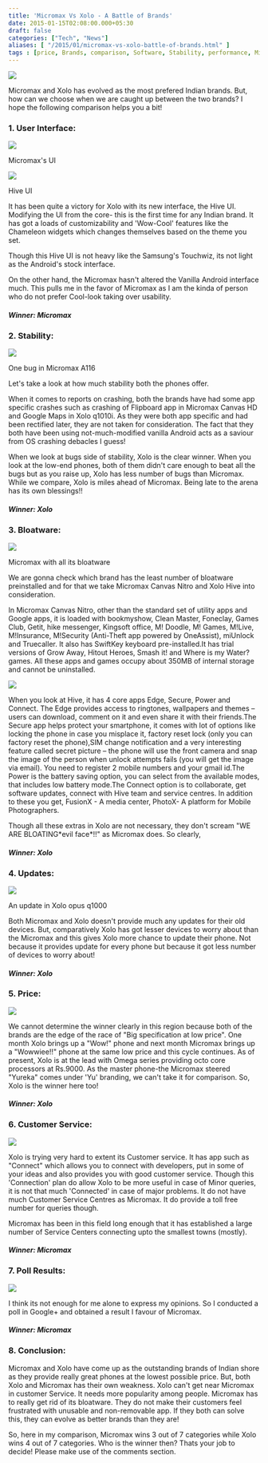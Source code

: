 ```yaml
---
title: 'Micromax Vs Xolo - A Battle of Brands'
date: 2015-01-15T02:08:00.000+05:30
draft: false
categories: ["Tech", "News"]
aliases: [ "/2015/01/micromax-vs-xolo-battle-of-brands.html" ]
tags : [price, Brands, comparison, Software, Stability, performance, Micromax, customer service, Xolo, Gadgets, update, launcher, design, bloatware, poll, smartphone, user interface]
---
```


[![](https://4.bp.blogspot.com/-rK93iQAZZ6g/VLbV1BE11mI/AAAAAAAACoY/5efKhZtrhiA/s1600/Micromax%2Bvs%2BXolo.jpg)](https://4.bp.blogspot.com/-rK93iQAZZ6g/VLbV1BE11mI/AAAAAAAACoY/5efKhZtrhiA/s1600/Micromax%2Bvs%2BXolo.jpg)

  
Micromax and Xolo has evolved as the most prefered Indian brands. But, how can we choose when we are caught up between the two brands? I hope the following comparison helps you a bit!  

### 1\. User Interface:

[![](https://4.bp.blogspot.com/-RUVgu4TTEp8/VLbL9wIi4DI/AAAAAAAACnM/QAdogDoyXvA/s1600/Micromax-Canvas-Nitro-All-In-One-Camera-Widget.png)](https://4.bp.blogspot.com/-RUVgu4TTEp8/VLbL9wIi4DI/AAAAAAAACnM/QAdogDoyXvA/s1600/Micromax-Canvas-Nitro-All-In-One-Camera-Widget.png)

Micromax's UI

[![](https://1.bp.blogspot.com/-UxxrrWy-RDk/VLbL5ZjHCmI/AAAAAAAACnE/Ehr2h7iNzHc/s1600/HIVE-UI-home-screen_thumb.jpg)](https://1.bp.blogspot.com/-UxxrrWy-RDk/VLbL5ZjHCmI/AAAAAAAACnE/Ehr2h7iNzHc/s1600/HIVE-UI-home-screen_thumb.jpg)

Hive UI

  

  

It has been quite a victory for Xolo with its new interface, the Hive UI. Modifying the UI from the core- this is the first time for any Indian brand. It has got a loads of customizability and 'Wow-Cool' features like the Chameleon widgets which changes themselves based on the theme you set.  

  
Though this Hive UI is not heavy like the Samsung's Touchwiz, its not light as the Android's stock interface.  

  
On the other hand, the Micromax hasn't altered the Vanilla Android interface much. This pulls me in the favor of Micromax as I am the kinda of person who do not prefer Cool-look taking over usability.

  

#### _Winner: Micromax_

### 2\. Stability:

[![](https://2.bp.blogspot.com/-okJyiRD0cc4/VLbNB58MtUI/AAAAAAAACnY/Ru0BLPgvbCk/s1600/Micromax%2BCanvas%2BHD%2Blauncher%2Bcrash1.jpg)](https://2.bp.blogspot.com/-okJyiRD0cc4/VLbNB58MtUI/AAAAAAAACnY/Ru0BLPgvbCk/s1600/Micromax%2BCanvas%2BHD%2Blauncher%2Bcrash1.jpg)

One bug in Micromax A116

Let's take a look at how much stability both the phones offer.  

  
When it comes to reports on crashing, both the brands have had some app specific crashes such as crashing of Flipboard app in Micromax Canvas HD and Google Maps in Xolo q1010i. As they were both app specific and had been rectified later, they are not taken for consideration. The fact that they both have been using not-much-modified vanilla Android acts as a saviour from OS crashing debacles I guess!  

  
When we look at bugs side of stability, Xolo is the clear winner. When you look at the low-end phones, both of them didn't care enough to beat all the bugs but as you raise up, Xolo has less number of bugs than Micromax. While we compare, Xolo is miles ahead of Micromax. Being late to the arena has its own blessings!!  

#### _Winner: Xolo_

  

### 3\. Bloatware:

[![](https://1.bp.blogspot.com/-oXyaK9z6Fh4/VLbO5GeJfWI/AAAAAAAACno/HPi44PF_Ap4/s1600/Micromax-Canvas-Nitro-A310-Apps.jpg)](https://1.bp.blogspot.com/-oXyaK9z6Fh4/VLbO5GeJfWI/AAAAAAAACno/HPi44PF_Ap4/s1600/Micromax-Canvas-Nitro-A310-Apps.jpg)

Micromax with all its bloatware

  
We are gonna check which brand has the least number of bloatware preinstalled and for that we take Micromax Canvas Nitro and Xolo Hive into consideration.

  
In Micromax Canvas Nitro, other than the standard set of utility apps and Google apps, it is loaded with bookmyshow, Clean Master, Foneclay, Games Club, Getit, hike messenger, Kingsoft office, M! Doodle, M! Games, M!Live, M!Insurance, M!Security (Anti-Theft app powered by OneAssist), miUnlock and Truecaller. It also has SwiftKey keyboard pre-installed.It has trial versions of Grow Away, Hitout Heroes, Smash it! and Where is my Water?games. All these apps and games occupy about 350MB of internal storage and cannot be uninstalled.  

[![](https://1.bp.blogspot.com/-QKabkdggoiU/VLbPqAJw6jI/AAAAAAAACnw/aOKuaLMNoeg/s1600/xolohive.jpg)](https://1.bp.blogspot.com/-QKabkdggoiU/VLbPqAJw6jI/AAAAAAAACnw/aOKuaLMNoeg/s1600/xolohive.jpg)

  
When you look at Hive, it has 4 core apps Edge, Secure, Power and Connect. The Edge provides access to ringtones, wallpapers and themes – users can download, comment on it and even share it with their friends.The Secure app helps protect your smartphone, it comes with lot of options like locking the phone in case you misplace it, factory reset lock (only you can factory reset the phone),SIM change notification and a very interesting feature called secret picture – the phone will use the front camera and snap the image of the person when unlock attempts fails (you will get the image via email). You need to register 2 mobile numbers and your gmail id.The Power is the battery saving option, you can select from the available modes, that includes low battery mode.The Connect option is to collaborate, get software updates, connect with Hive team and service centres. In addition to these you get, FusionX - A media center, PhotoX- A platform for Mobile Photographers.  
  
Though all these extras in Xolo are not necessary, they don't scream "WE ARE BLOATING\*evil face\*!!" as Micromax does. So clearly,  

#### _Winner: Xolo_

  

### 4\. Updates:

[![](https://1.bp.blogspot.com/-CI-dLmuCdjY/VLbS57Yrw1I/AAAAAAAACoE/xCjk_Z6UdOA/s1600/Xolo%2BQ1000%2BOpus%2BUpdate%2B3.png)](https://1.bp.blogspot.com/-CI-dLmuCdjY/VLbS57Yrw1I/AAAAAAAACoE/xCjk_Z6UdOA/s1600/Xolo%2BQ1000%2BOpus%2BUpdate%2B3.png)

An update in Xolo opus q1000

  

Both Micromax and Xolo doesn't provide much any updates for their old devices. But, comparatively Xolo has got lesser devices to worry about than the Micromax and this gives Xolo more chance to update their phone. Not because it provides update for every phone but because it got less number of devices to worry about!  

#### **_Winner: Xolo_**

### 5\. Price:

[![](https://3.bp.blogspot.com/-uz2o80ZMsHM/VLbTWZfQjfI/AAAAAAAACoM/RXM0bgxFVPo/s1600/currencysymbols1v.jpg)](https://3.bp.blogspot.com/-uz2o80ZMsHM/VLbTWZfQjfI/AAAAAAAACoM/RXM0bgxFVPo/s1600/currencysymbols1v.jpg)

  
We cannot determine the winner clearly in this region because both of the brands are the edge of the race of "Big specification at low price". One month Xolo brings up a "Wow!" phone and next month Micromax brings up a "Wowwiee!!" phone at the same low price and this cycle continues. As of present, Xolo is at the lead with Omega series providing octo core processors at Rs.9000. As the master phone-the Micromax steered "Yureka" comes under 'Yu' branding, we can't take it for comparison. So, Xolo is the winner here too!  

#### _Winner: Xolo_

  

### 6\. Customer Service:

[![](https://2.bp.blogspot.com/-HZRt--ppJv8/VLbQNn5rygI/AAAAAAAACn4/QeUHoDCglbM/s1600/micromaxservicecenters-india.jpg)](https://2.bp.blogspot.com/-HZRt--ppJv8/VLbQNn5rygI/AAAAAAAACn4/QeUHoDCglbM/s1600/micromaxservicecenters-india.jpg)

Xolo is trying very hard to extent its Customer service. It has app such as "Connect" which allows you to connect with developers, put in some of your ideas and also provides you with good customer service. Though this 'Connection' plan do allow Xolo to be more useful in case of Minor queries, it is not that much 'Connected' in case of major problems. It do not have much Customer Service Centres as Micromax. It do provide a toll free number for queries though.  
  
Micromax has been in this field long enough that it has established a large number of Service Centers connecting upto the smallest towns (mostly).  

#### _**Winner: Micromax**_

### 7\. Poll Results:

[![](https://3.bp.blogspot.com/-DaBEpYTjcgA/VLeXHytz7wI/AAAAAAAACos/awcQp-z5VXI/s1600/Screenshot_2015-01-11-15-05-08.png)](https://3.bp.blogspot.com/-DaBEpYTjcgA/VLeXHytz7wI/AAAAAAAACos/awcQp-z5VXI/s1600/Screenshot_2015-01-11-15-05-08.png)

I think its not enough for me alone to express my opinions. So I conducted a poll in Google+ and obtained a result I favour of Micromax.  

#### **_Winner: Micromax_**

### 8\. Conclusion:

  
Micromax and Xolo have come up as the outstanding brands of Indian shore as they provide really great phones at the lowest possible price. But, both Xolo and Micromax has their own weakness. Xolo can't get near Micromax in customer Service. It needs more popularity among people. Micromax has to really get rid of its bloatware. They do not make their customers feel frustrated with unusable and non-removable app. If they both can solve this, they can evolve as better brands than they are!  
  
So, here in my comparison, Micromax wins 3 out of 7 categories while Xolo wins 4 out of 7 categories. Who is the winner then? Thats your job to decide! Please make use of the comments section.